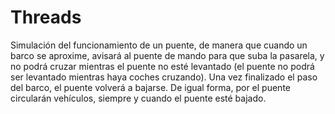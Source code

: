 # Threads
Simulación del funcionamiento de un puente, de manera que cuando un barco se aproxime, avisará al puente de mando para que suba la pasarela, y no podrá cruzar mientras el puente no esté levantado (el puente no podrá ser levantado mientras haya coches cruzando). Una vez finalizado el paso del barco, el puente volverá a bajarse. De igual forma, por el puente circularán vehículos, siempre y cuando el puente esté bajado.
